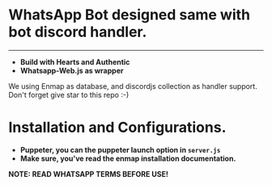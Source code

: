 # WhatsApp Bot designed same with bot discord handler.
--------------

- **Build with Hearts and Authentic**
- **Whatsapp-Web.js as wrapper**

We using Enmap as database, and discordjs collection as handler support.
Don't forget give star to this repo :-)

# Installation and Configurations.

- **Puppeter, you can the puppeter launch option in `server.js`**
- **Make sure, you've read the enmap installation documentation.**

**NOTE: READ WHATSAPP TERMS BEFORE USE!**
